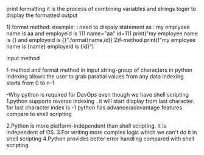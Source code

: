 print formatting
it is the process of combining variables and strings toger to display the formatted output

1).format method:
example:
i need to dispaly statement as : my emplyoee name is aa and employeid is 111
name="aa"
id=111
print("my employee name is {} and employeid is {}".format(name,id))
2)f-method
print(f"my employee name is {name} employeid is {id}")

input method

f-method and format method in input
string-group of characters in python indexing allows the user to grab paratial values from any data
indexing starts from 0 to n-1 

-Why python is required for DevOps even though we have shell scripting 
1.python supports reverse indexing . it will start display from last character. for last character index is -1
python has advance/adavantage features compare to shell scripting

2.Python is more platform-independent than shell scripting. It is independent of OS.
3.For writing more complex logic which we can't do it in shell scripting
4.Python provides better error handling compared with shell scripting
